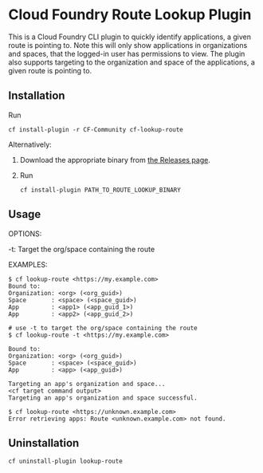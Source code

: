 # Cloud Foundry Route Lookup Plugin

This is a Cloud Foundry CLI plugin to quickly identify applications, a given route is pointing to.
Note this will only show applications in organizations and spaces, that the logged-in user has permissions to view.
The plugin also supports targeting to the organization and space of the applications, a given route is pointing to.

## Installation

Run

```
cf install-plugin -r CF-Community cf-lookup-route
```
    
Alternatively:

1. Download the appropriate binary from [the Releases page](https://github.com/cloudfoundry/cf-lookup-route/releases).
2. Run

    ```
    cf install-plugin PATH_TO_ROUTE_LOOKUP_BINARY
    ```

## Usage

OPTIONS:

-t: Target the org/space containing the route

EXAMPLES:

```
$ cf lookup-route <https://my.example.com>
Bound to:
Organization: <org> (<org_guid>)
Space       : <space> (<space_guid>)
App         : <app1> (<app_guid_1>)
App         : <app2> (<app_guid_2>)

# use -t to target the org/space containing the route
$ cf lookup-route -t <https://my.example.com>

Bound to:
Organization: <org> (<org_guid>)
Space       : <space> (<space_guid>)
App         : <app> (<app_guid>)

Targeting an app's organization and space...
<cf target command output>
Targeting an app's organization and space successful.

$ cf lookup-route <https://unknown.example.com>
Error retrieving apps: Route <unknown.example.com> not found.
```
## Uninstallation

```
cf uninstall-plugin lookup-route
```
